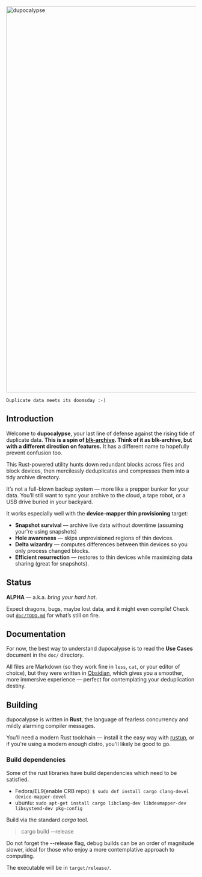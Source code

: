 <img width="1536" height="1024" alt="dupocalypse" src="https://github.com/user-attachments/assets/b05b30c4-be40-4694-88cf-da52d1ce4003" />

```
Duplicate data meets its doomsday :-)
```


## Introduction

Welcome to **dupocalypse**, your last line of defense against the rising tide of duplicate data.
**This is a spin of [blk-archive](https://github.com/device-mapper-utils/blk-archive).  Think of it as blk-archive, but with a different direction on features.**  It has a different name to hopefully prevent confusion too.

This Rust-powered utility hunts down redundant blocks across files and block devices, then mercilessly deduplicates and compresses them into a tidy archive directory.

It’s not a full-blown backup system — more like a prepper bunker for your data.
You’ll still want to sync your archive to the cloud, a tape robot, or a USB drive buried in your backyard.

It works especially well with the **device-mapper thin provisioning** target:

- **Snapshot survival** — archive live data without downtime (assuming your're using snapshots)
- **Hole awareness** — skips unprovisioned regions of thin devices.
- **Delta wizardry** — computes differences between thin devices so you only process changed blocks.
- **Efficient resurrection** — restores to thin devices while maximizing data sharing (great for snapshots).

## Status

**ALPHA** — a.k.a. *bring your hard hat*.

Expect dragons, bugs, maybe lost data, and it might even compile!
Check out [`doc/TODO.md`](doc/TODO.md) for what’s still on fire.

## Documentation

For now, the best way to understand dupocalypse is to read the **Use Cases** document in the `doc/` directory.

All files are Markdown (so they work fine in `less`, `cat`, or your editor of choice),
but they were written in [Obsidian](https://obsidian.md), which gives you a smoother, more immersive experience —
perfect for contemplating your deduplication destiny.

## Building

dupocalypse is written in **Rust**, the language of fearless concurrency and mildly alarming compiler messages.

You’ll need a modern Rust toolchain — install it the easy way with [rustup](https://rustup.rs), or if
you're using a modern enough distro, you'll likely be good to go.

### Build dependencies
Some of the rust libraries have build dependencies which need to be satisfied.

* Fedora/EL9(enable CRB repo): `$ sudo dnf install cargo clang-devel device-mapper-devel`
* ubuntu: `sudo apt-get install cargo libclang-dev libdevmapper-dev libsystemd-dev pkg-config`

Build via the standard *cargo* tool.

> cargo build --release

Do not forget the --release flag, debug builds can be an order of magnitude slower,
ideal for those who enjoy a more contemplative approach to computing.

The executable will be in `target/release/`.
